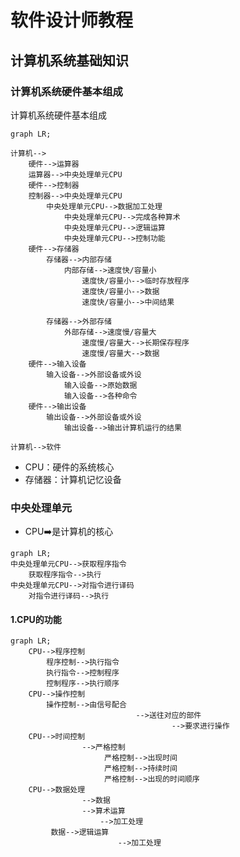 # 软件设计师教程

## 计算机系统基础知识

### 计算机系统硬件基本组成

计算机系统硬件基本组成

```mermaid
graph LR;

计算机-->
	硬件-->运算器
  	运算器-->中央处理单元CPU
	硬件-->控制器
  	控制器-->中央处理单元CPU
  		中央处理单元CPU-->数据加工处理
			中央处理单元CPU-->完成各种算术
			中央处理单元CPU-->逻辑运算
			中央处理单元CPU-->控制功能
	硬件-->存储器
		存储器-->内部存储
			内部存储-->速度快/容量小
				速度快/容量小-->临时存放程序
				速度快/容量小-->数据
				速度快/容量小-->中间结果
				
		存储器-->外部存储
			外部存储-->速度慢/容量大
				速度慢/容量大-->长期保存程序
				速度慢/容量大-->数据
	硬件-->输入设备
		输入设备-->外部设备或外设
			输入设备-->原始数据
			输入设备-->各种命令
	硬件-->输出设备
		输出设备-->外部设备或外设
			输出设备-->输出计算机运行的结果
			
计算机-->软件

```

- CPU：硬件的系统核心
- 存储器：计算机记忆设备

### 中央处理单元

- CPU➡️是计算机的核心

```mermaid
graph LR;
中央处理单元CPU-->获取程序指令
	获取程序指令-->执行
中央处理单元CPU-->对指令进行译码
	对指令进行译码-->执行
```

#### 1.CPU的功能

```mermaid
graph LR;
	CPU-->程序控制
		程序控制-->执行指令
		执行指令-->控制程序
		控制程序-->执行顺序
	CPU-->操作控制
		操作控制-->由信号配合
							-->送往对应的部件
									-->要求进行操作
	CPU-->时间控制
				-->严格控制
					 严格控制-->出现时间
					 严格控制-->持续时间
					 严格控制-->出现的时间顺序
	CPU-->数据处理
				-->数据
        		-->算术运算
        			-->加工处理
         数据-->逻辑运算
         				-->加工处理
```

